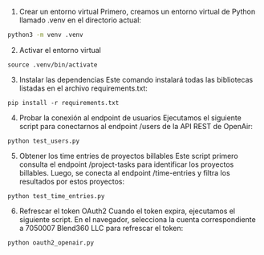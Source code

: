 1. Crear un entorno virtual
Primero, creamos un entorno virtual de Python llamado .venv en el directorio actual:
```bash
python3 -m venv .venv
```
2. Activar el entorno virtual

```
source .venv/bin/activate
```
3. Instalar las dependencias
Este comando instalará todas las bibliotecas listadas en el archivo requirements.txt:
```
pip install -r requirements.txt
```

4. Probar la conexión al endpoint de usuarios
Ejecutamos el siguiente script para conectarnos al endpoint /users de la API REST de OpenAir:
```
python test_users.py
```
5. Obtener los time entries de proyectos billables
Este script primero consulta el endpoint /project-tasks para identificar los proyectos billables. Luego, se conecta al endpoint /time-entries y filtra los resultados por estos proyectos:

```
python test_time_entries.py
```
6. Refrescar el token OAuth2
Cuando el token expira, ejecutamos el siguiente script. En el navegador, selecciona la cuenta correspondiente a 7050007 Blend360 LLC para refrescar el token:
```
python oauth2_openair.py
```
